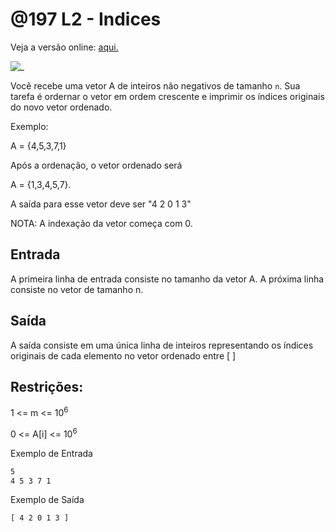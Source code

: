 # @197 L2 - Indices

Veja a versão online: [aqui.](https://github.com/qxcodefup/arcade/blob/master/base/197/Readme.md)

![_](https://raw.githubusercontent.com/qxcodefup/arcade/master/base/197/cover.jpg)

Você recebe uma vetor A de inteiros não negativos de tamanho `n`. Sua tarefa é ordernar o vetor em ordem crescente e imprimir os índices originais do novo vetor ordenado.

Exemplo:

A = {4,5,3,7,1}

Após a ordenação, o vetor ordenado será 

A = {1,3,4,5,7}.

A saída para esse vetor deve ser "4 2 0 1 3"

NOTA: A indexação da vetor começa com 0.

## Entrada 

A primeira linha de entrada consiste no tamanho da vetor A. A próxima linha consiste no vetor de tamanho n.

## Saída

A saída consiste em uma única linha de inteiros
representando os índices originais de cada elemento no vetor ordenado entre [ ]

## Restrições:

1 <= m <= 10<sup>6<sup>

0 <= A[i] <= 10<sup>6<sup>

Exemplo de Entrada
```txt
5
4 5 3 7 1
```

Exemplo de Saída
```txt
[ 4 2 0 1 3 ]
``` 




